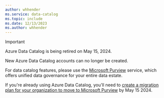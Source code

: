 ```yaml
---
author: whhender
ms.service: data-catalog
ms.topic: include
ms.date: 12/13/2023
ms.author: whhender
---
```

> [!IMPORTANT]
> Azure Data Catalog is being retired on May 15, 2024.
>
> New Azure Data Catalog accounts can no longer be created.
>
> For data catalog features, please use the [Microsoft Purview](../../purview/overview.md) service, which offers unified data governance for your entire data estate.
>
> If you're already using Azure Data Catalog, you'll need to [create a migration plan for your organization to move to Microsoft Purview](../data-catalog-migration-to-azure-purview.md) by May 15 2024.
